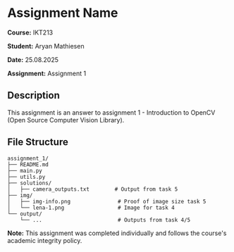 # Assignment Name

**Course:** IKT213

**Student:** Aryan Mathiesen  

**Date:** 25.08.2025

**Assignment:** Assignment 1

## Description

This assignment is an answer to assignment 1 - Introduction to OpenCV (Open Source Computer Vision Library).

## File Structure

```
assignment_1/
├── README.md
├── main.py
├── utils.py
├── solutions/
│   ├── camera_outputs.txt        # Output from task 5
├── img/
│   ├── img-info.png               # Proof of image size task 5
│   └── lena-1.png                 # Image for task 4
└── output/
    └── ...                        # Outputs from task 4/5
```

**Note:** This assignment was completed individually and follows the course's academic integrity policy.